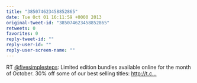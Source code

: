 ```yaml
---
title: "385074623458852865"
date: Tue Oct 01 16:11:59 +0000 2013
original-tweet-id: "385074623458852865"
retweets: 0
favorites: 0
reply-tweet-id: ""
reply-user-id: ""
reply-user-screen-name: ""
---
```

RT <a href="https://twitter.com/fivesimplesteps">@fivesimplesteps</a>: Limited edition bundles available online for the month of October. 30% off some of our best selling titles: http://t.c…
